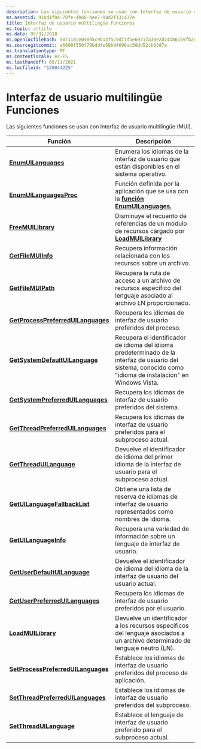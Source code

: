 ```yaml
---
description: Las siguientes funciones se usan con Interfaz de usuario multilingüe (MUI).
ms.assetid: 918d1f04-78fe-4b60-bee7-08d2f131437e
title: Interfaz de usuario multilingüe Funciones
ms.topic: article
ms.date: 05/31/2018
ms.openlocfilehash: 507118ce04895c9b13f5c9d71fae69717a38e2d74186159fb2efcef7f45a0c3e
ms.sourcegitcommit: e6600f550f79bddfe58bd4696ac50dd52cb03d7e
ms.translationtype: MT
ms.contentlocale: es-ES
ms.lasthandoff: 08/11/2021
ms.locfileid: "120041225"
---
```

# <a name="multilingual-user-interface-functions"></a>Interfaz de usuario multilingüe Funciones

Las siguientes funciones se usan con Interfaz de usuario multilingüe (MUI).



| Función                                                                 | Descripción                                                                                                             |
|--------------------------------------------------------------------------|-------------------------------------------------------------------------------------------------------------------------|
| [**EnumUILanguages**](/windows/desktop/api/Winnls/nf-winnls-enumuilanguagesa)                               | Enumera los idiomas de la interfaz de usuario que están disponibles en el sistema operativo.                                     |
| [**EnumUILanguagesProc**](/windows/win32/api/winnls/nc-winnls-uilanguage_enumproca)                       | Función definida por la aplicación que se usa con la [**función EnumUILanguages.**](/windows/desktop/api/Winnls/nf-winnls-enumuilanguagesa)                      |
| [**FreeMUILibrary**](/windows/desktop/api/Muiload/nf-muiload-freemuilibrary)                                 | Disminuye el recuento de referencias de un módulo de recursos cargado por [ **LoadMUILibrary**](/windows/desktop/api/Muiload/nf-muiload-loadmuilibrarya)                  |
| [**GetFileMUIInfo**](/windows/desktop/api/Winnls/nf-winnls-getfilemuiinfo)                                 | Recupera información relacionada con los recursos sobre un archivo.                                                                    |
| [**GetFileMUIPath**](/windows/desktop/api/Winnls/nf-winnls-getfilemuipath)                                 | Recupera la ruta de acceso a un archivo de recursos específico del lenguaje asociado al archivo LN proporcionado.                           |
| [**GetProcessPreferredUILanguages**](/windows/desktop/api/Winnls/nf-winnls-getprocesspreferreduilanguages) | Recupera los idiomas de interfaz de usuario preferidos del proceso.                                                                           |
| [**GetSystemDefaultUILanguage**](/windows/desktop/api/Winnls/nf-winnls-getsystemdefaultuilanguage)         | Recupera el identificador de idioma del idioma predeterminado de la interfaz de usuario del sistema, conocido como "idioma de instalación" en Windows Vista. |
| [**GetSystemPreferredUILanguages**](/windows/desktop/api/Winnls/nf-winnls-getsystempreferreduilanguages)   | Recupera los idiomas de interfaz de usuario preferidos del sistema.                                                                            |
| [**GetThreadPreferredUILanguages**](/windows/desktop/api/Winnls/nf-winnls-getthreadpreferreduilanguages)   | Recupera los idiomas de interfaz de usuario preferidos para el subproceso actual.                                                     |
| [**GetThreadUILanguage**](/windows/desktop/api/Winnls/nf-winnls-getthreaduilanguage)                       | Devuelve el identificador de idioma del primer idioma de la interfaz de usuario para el subproceso actual.                            |
| [**GetUILanguageFallbackList**](/windows/desktop/api/Muiload/nf-muiload-getuilanguagefallbacklist)           | Obtiene una lista de reserva de idiomas de interfaz de usuario representados como nombres de idioma.                                         |
| [**GetUILanguageInfo**](/windows/desktop/api/Winnls/nf-winnls-getuilanguageinfo)                           | Recupera una variedad de información sobre un lenguaje de interfaz de usuario.                                                     |
| [**GetUserDefaultUILanguage**](/windows/desktop/api/Winnls/nf-winnls-getuserdefaultuilanguage)             | Devuelve el identificador de idioma del idioma de la interfaz de usuario del usuario actual.                                          |
| [**GetUserPreferredUILanguages**](/windows/desktop/api/Winnls/nf-winnls-getuserpreferreduilanguages)       | Recupera los idiomas de interfaz de usuario preferidos por el usuario.                                                                              |
| [**LoadMUILibrary**](/windows/desktop/api/Muiload/nf-muiload-loadmuilibrarya)                                 | Devuelve un identificador a los recursos específicos del lenguaje asociados a un archivo determinado de lenguaje neutro (LN).            |
| [**SetProcessPreferredUILanguages**](/windows/desktop/api/Winnls/nf-winnls-setprocesspreferreduilanguages) | Establece los idiomas de interfaz de usuario preferidos del proceso de aplicación.                                                    |
| [**SetThreadPreferredUILanguages**](/windows/desktop/api/Winnls/nf-winnls-setthreadpreferreduilanguages)   | Establece los idiomas de interfaz de usuario preferidos del subproceso.                                                                                 |
| [**SetThreadUILanguage**](/windows/desktop/api/Winnls/nf-winnls-setthreaduilanguage)                       | Establece el lenguaje de interfaz de usuario preferido para el subproceso actual.                                                      |



 

 

 
